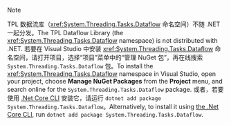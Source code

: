 > [!NOTE]
> <span data-ttu-id="a0b21-101">TPL 数据流库（<xref:System.Threading.Tasks.Dataflow> 命名空间）不随 .NET 一起分发。</span><span class="sxs-lookup"><span data-stu-id="a0b21-101">The TPL Dataflow Library (the <xref:System.Threading.Tasks.Dataflow> namespace) is not distributed with .NET.</span></span> <span data-ttu-id="a0b21-102">若要在 Visual Studio 中安装 <xref:System.Threading.Tasks.Dataflow> 命名空间，请打开项目，选择“项目”菜单中的“管理 NuGet 包”，再在线搜索 `System.Threading.Tasks.Dataflow` 包。</span><span class="sxs-lookup"><span data-stu-id="a0b21-102">To install the <xref:System.Threading.Tasks.Dataflow> namespace in Visual Studio, open your project, choose **Manage NuGet Packages** from the **Project** menu, and search online for the `System.Threading.Tasks.Dataflow` package.</span></span> <span data-ttu-id="a0b21-103">或者，若要使用 [.Net Core CLI](~/docs/core/tools/index.md) 安装它，请运行 `dotnet add package System.Threading.Tasks.Dataflow`。</span><span class="sxs-lookup"><span data-stu-id="a0b21-103">Alternatively, to install it using [the .Net Core CLI](~/docs/core/tools/index.md), run `dotnet add package System.Threading.Tasks.Dataflow`.</span></span>
